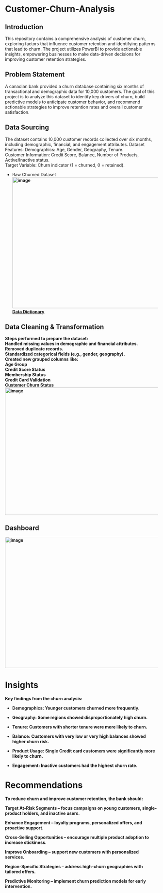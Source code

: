 # Customer-Churn-Analysis
## Introduction
This repository contains a comprehensive analysis of customer churn, exploring factors that influence customer retention and identifying patterns that lead to churn. The project utilizes PowerBI to provide actionable insights, empowering businesses to make data-driven decisions for improving customer retention strategies.
## Problem Statement
 A canadian bank provided a churn database containing six months of transactional and demographic data for 10,000 customers. The goal of this project is to analyze this dataset to identify key drivers of churn, build predictive models to anticipate customer behavior, and recommend actionable strategies to improve retention rates and overall customer satisfaction.
## Data Sourcing
The dataset contains 10,000 customer records collected over six months, including demographic, financial, and engagement attributes.
Dataset Features:
Demographics: Age, Gender, Geography, Tenure.<br>
Customer Information: Credit Score, Balance, Number of Products, Active/Inactive status.<br>
Target Variable: Churn indicator (1 = churned, 0 = retained).<br>
- Raw Churned Dataset<b>
<img width="1158" height="431" alt="image" src="https://github.com/user-attachments/assets/d14ec88b-7a38-40f3-be06-0d2a81221eaf" /><br>
[Data Dictionary](https://docs.google.com/document/d/1LujgftXUBdd7fEscYFml0meJq6xdREsph_pw--PRMeU/edit?usp=classroom_web&authuser=0)

## Data Cleaning & Transformation<br>
Steps performed to prepare the dataset:<br>
Handled missing values in demographic and financial attributes.<br>
Removed duplicate records.<br>
Standardized categorical fields (e.g., gender, geography).<br>
Created new grouped columns like:<br>
Age Group<br>
Credit Score Status<br>
Membership Status<br>
Credit Card Validation<br>
Customer Churn Status<br>
<img width="1155" height="419" alt="image" src="https://github.com/user-attachments/assets/9657363d-03f3-4e43-a856-ffec529ed4f7" /><br>

## Dashboard<br>

<img width="765" height="431" alt="image" src="https://github.com/user-attachments/assets/4817354c-0cab-4737-afed-2f81dbd13bbf" />

# Insights<br>

Key findings from the churn analysis:<br>
- Demographics: Younger customers churned more frequently.<br>

- Geography: Some regions showed disproportionately high churn.<br>

- Tenure: Customers with shorter tenure were more likely to churn.<br>

- Balance: Customers with very low or very high balances showed higher churn risk.<br>

- Product Usage: Single Credit card customers were significantly more likely to churn.<br>

- Engagement: Inactive customers had the highest churn rate.<br>

 # Recommendations<br>

To reduce churn and improve customer retention, the bank should:<br>

Target At-Risk Segments – focus campaigns on young customers, single-product holders, and inactive users.<br>

Enhance Engagement – loyalty programs, personalized offers, and proactive support.<br>

Cross-Selling Opportunities – encourage multiple product adoption to increase stickiness.<br>

Improve Onboarding – support new customers with personalized services.<br>

Region-Specific Strategies – address high-churn geographies with tailored offers.<br>

Predictive Monitoring – implement churn prediction models for early intervention.<br>



